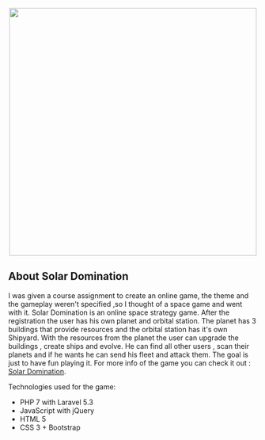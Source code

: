 <p align="center"><a href="http://www.marekradkov.com/solardomination/public/" target="_blank"><img width="500"src="http://www.marekradkov.com/solardomination/public/images/solarphoto.jpg"></a></p>


## About Solar Domination

I was given a course assignment to create an online game, the theme and the gameplay weren't specified ,so I thought of a space game and went with it. Solar Domination is an online space strategy game. After the registration the user has his own planet and orbital station. The planet has 3 buildings that provide resources and the orbital station has it's own Shipyard. With the resources from the planet the user can upgrade the buildings , create ships and evolve. He can find all other users , scan their planets and if he wants he can send his fleet and attack them. The goal is just to have fun playing it. For more info of the game you can check it out : [Solar Domination](http://www.marekradkov.com/solardomination/public/).

Technologies used for the game:

- PHP 7 with Laravel 5.3
- JavaScript with jQuery
- HTML 5
- CSS 3 + Bootstrap
